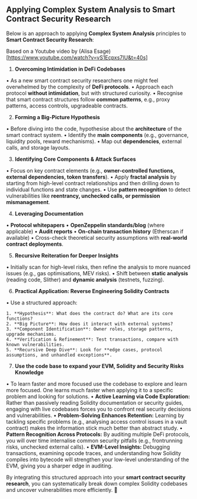 ## Applying Complex System Analysis to Smart Contract Security Research

Below is an approach to applying **Complex System Analysis** principles to **Smart Contract Security Research**:

Based on a Youtube video by (Alisa Esage)[https://www.youtube.com/watch?v=vS1Ecpxs7IU&t=40s]

1. **Overcoming Intimidation in DeFi Codebases**

  • As a new smart contract security researchers one might feel overwhelmed by the complexity of **DeFi protocols**.
  • Approach each protocol **without intimidation**, but with structured curiosity.
  • Recognise that smart contract structures follow **common patterns**, e.g., proxy patterns, access controls, upgradeable contracts.

2. **Forming a Big-Picture Hypothesis**

  • Before diving into the code, hypothesise about the **architecture** of the smart contract system.
  • Identify the **main components** (e.g., governance, liquidity pools, reward mechanisms).
  • Map out **dependencies**, external calls, and storage layouts.

3. **Identifying Core Components & Attack Surfaces**

  • Focus on key contract elements (e.g., **owner-controlled functions, external dependencies, token transfers**).
  • Apply **fractal analysis** by starting from high-level contract relationships and then drilling down to individual functions and state changes.
  • Use **pattern recognition** to detect vulnerabilities like **reentrancy, unchecked calls, or permission mismanagement**.

4. **Leveraging Documentation**

  • **Protocol whitepapers**
  • **OpenZeppelin standards/blog** (where applicable)
  • **Audit reports**
  • **On-chain transaction history** (Etherscan if available)
  • Cross-check theoretical security assumptions with **real-world contract deployments**.

5. **Recursive Reiteration for Deeper Insights**

  • Initially scan for high-level risks, then refine the analysis to more nuanced issues (e.g., gas optimisations, MEV risks).
  • Shift between **static analysis** (reading code, Slither) and **dynamic analysis** (testnets, fuzzing).

6. **Practical Application: Reverse Engineering Solidity Contracts**

  • Use a structured approach:
  
    1. **Hypothesis**: What does the contract do? What are its core functions?
    2. **Big Picture**: How does it interact with external systems?
    3. **Component Identification**: Owner roles, storage patterns, upgrade mechanisms.
    4. **Verification & Refinement**: Test transactions, compare with known vulnerabilities.
    5. **Recursive Deep Dive**: Look for **edge cases, protocol assumptions, and unhandled exceptions**.

7. **Use the code base to expand your EVM, Solidity and Security Risks Knowledge**

  • To learn faster and more focused use the codebase to explore and learn more focused. One learns much faster when applying it to a specific problem and looking for solutions.
  	•	**Active Learning via Code Exploration:** Rather than passively reading Solidity documentation or security guides, engaging with live codebases forces you to confront real security decisions and vulnerabilities.
  	•	**Problem-Solving Enhances Retention:** Learning by tackling specific problems (e.g., analysing access control issues in a vault contract) makes the information stick much better than abstract study.
  	•	**Pattern Recognition Across Protocols:** By auditing multiple DeFi protocols, you will over time internalise common security pitfalls (e.g., frontrunning risks, unchecked external calls).
  	•	**EVM-Level Insights:** Debugging transactions, examining opcode traces, and understanding how Solidity compiles into bytecode will strengthen your low-level understanding of the EVM, giving you a sharper edge in auditing.

By integrating this structured approach into your **smart contract security research**, you can systematically break down complex Solidity codebases and uncover vulnerabilities more efficiently. 🚀

